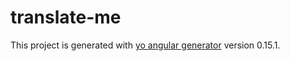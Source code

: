 # translate-me

This project is generated with [yo angular generator](https://github.com/yeoman/generator-angular)
version 0.15.1.
